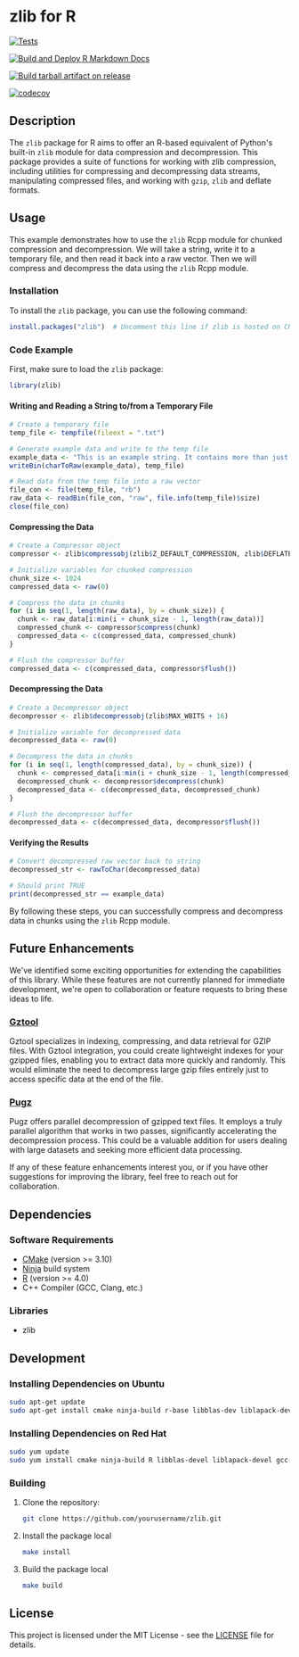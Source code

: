 # zlib for R
[![Tests](https://github.com/sgeist-ionos/R-zlib/actions/workflows/test.yml/badge.svg?branch=main)](https://github.com/sgeist-ionos/R-zlib/actions/workflows/test.yml)

[![Build and Deploy R Markdown Docs](https://github.com/sgeist-ionos/R-zlib/actions/workflows/build-docs.yml/badge.svg?branch=main)](https://sgeist-ionos.github.io/R-zlib/)

[![Build tarball artifact on release](https://github.com/sgeist-ionos/R-zlib/actions/workflows/build.yml/badge.svg)](https://github.com/sgeist-ionos/R-zlib/actions/workflows/build.yml)

[![codecov](https://codecov.io/gh/sgeist-ionos/R-zlib/graph/badge.svg?token=WRBNXIMB3N)](https://codecov.io/gh/sgeist-ionos/R-zlib)

## Description

The `zlib` package for R aims to offer an R-based equivalent of Python's built-in `zlib` module for data compression and decompression. This package provides a suite of functions for working with zlib compression, including utilities for compressing and decompressing data streams, manipulating compressed files, and working with `gzip`, `zlib` and deflate formats.

## Usage

This example demonstrates how to use the `zlib` Rcpp module for chunked compression and decompression. We will take a string, write it to a temporary file, and then read it back into a raw vector. Then we will compress and decompress the data using the `zlib` Rcpp module.

### Installation

To install the `zlib` package, you can use the following command:

```R
install.packages("zlib")  # Uncomment this line if zlib is hosted on CRAN or a similar repo
```

### Code Example

First, make sure to load the `zlib` package:

```R
library(zlib)
```

#### Writing and Reading a String to/from a Temporary File

```R
# Create a temporary file
temp_file <- tempfile(fileext = ".txt")

# Generate example data and write to the temp file
example_data <- "This is an example string. It contains more than just 'hello, world!'"
writeBin(charToRaw(example_data), temp_file)

# Read data from the temp file into a raw vector
file_con <- file(temp_file, "rb")
raw_data <- readBin(file_con, "raw", file.info(temp_file)$size)
close(file_con)
```

#### Compressing the Data

```R
# Create a Compressor object
compressor <- zlib$compressobj(zlib$Z_DEFAULT_COMPRESSION, zlib$DEFLATED, zlib$MAX_WBITS + 16)

# Initialize variables for chunked compression
chunk_size <- 1024
compressed_data <- raw(0)

# Compress the data in chunks
for (i in seq(1, length(raw_data), by = chunk_size)) {
  chunk <- raw_data[i:min(i + chunk_size - 1, length(raw_data))]
  compressed_chunk <- compressor$compress(chunk)
  compressed_data <- c(compressed_data, compressed_chunk)
}

# Flush the compressor buffer
compressed_data <- c(compressed_data, compressor$flush())
```

#### Decompressing the Data

```R
# Create a Decompressor object
decompressor <- zlib$decompressobj(zlib$MAX_WBITS + 16)

# Initialize variable for decompressed data
decompressed_data <- raw(0)

# Decompress the data in chunks
for (i in seq(1, length(compressed_data), by = chunk_size)) {
  chunk <- compressed_data[i:min(i + chunk_size - 1, length(compressed_data))]
  decompressed_chunk <- decompressor$decompress(chunk)
  decompressed_data <- c(decompressed_data, decompressed_chunk)
}

# Flush the decompressor buffer
decompressed_data <- c(decompressed_data, decompressor$flush())
```

#### Verifying the Results

```R
# Convert decompressed raw vector back to string
decompressed_str <- rawToChar(decompressed_data)

# Should print TRUE
print(decompressed_str == example_data)
```

By following these steps, you can successfully compress and decompress data in chunks using the `zlib` Rcpp module.

## Future Enhancements

We've identified some exciting opportunities for extending the capabilities of this library. While these features are not currently planned for immediate development, we're open to collaboration or feature requests to bring these ideas to life.

### [Gztool](https://github.com/circulosmeos/gztool)

Gztool specializes in indexing, compressing, and data retrieval for GZIP files. With Gztool integration, you could create lightweight indexes for your gzipped files, enabling you to extract data more quickly and randomly. This would eliminate the need to decompress large gzip files entirely just to access specific data at the end of the file.

### [Pugz](https://github.com/Piezoid/pugz)

Pugz offers parallel decompression of gzipped text files. It employs a truly parallel algorithm that works in two passes, significantly accelerating the decompression process. This could be a valuable addition for users dealing with large datasets and seeking more efficient data processing.

If any of these feature enhancements interest you, or if you have other suggestions for improving the library, feel free to reach out for collaboration.

## Dependencies

### Software Requirements

- [CMake](https://cmake.org/) (version >= 3.10)
- [Ninja](https://ninja-build.org/) build system
- [R](https://www.r-project.org/) (version >= 4.0)
- C++ Compiler (GCC, Clang, etc.)

### Libraries

- zlib

## Development

### Installing Dependencies on Ubuntu

```bash
sudo apt-get update
sudo apt-get install cmake ninja-build r-base libblas-dev liblapack-dev build-essential
```

### Installing Dependencies on Red Hat

```bash
sudo yum update
sudo yum install cmake ninja-build R libblas-devel liblapack-devel gcc-c++
```

### Building

1. Clone the repository:
    ```bash
    git clone https://github.com/yourusername/zlib.git
    ```

2. Install the package local
   ```bash
   make install
   ```

3. Build the package local
   ```bash
   make build
   ```

## License

This project is licensed under the MIT License - see the [LICENSE](LICENSE) file for details.

